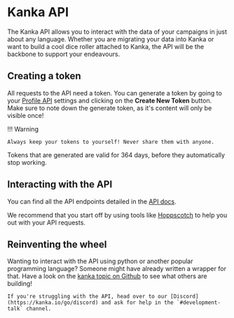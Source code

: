 # Kanka API

The Kanka API allows you to interact with the data of your campaigns in just about any language. Whether you are migrating your data into Kanka or want to build a cool dice roller attached to Kanka, the API will be the backbone to support your endeavours.

## Creating a token

All requests to the API need a token. You can generate a token by going to your [Profile API](https://kanka.io/en/settings/api) settings and clicking on the **Create New Token** button. Make sure to note down the generate token, as it's content will only be visible once!

!!! Warning

    Always keep your tokens to yourself! Never share them with anyone.

Tokens that are generated are valid for 364 days, before they automatically stop working.

## Interacting with the API

You can find all the API endpoints detailed in the [API docs](https://kanka.io/en-US/api-docs).

We recommend that you start off by using tools like [Hoppscotch](https://hoppscotch.io/) to help you out with your API requests.

## Reinventing the wheel

Wanting to interact with the API using python or another popular programming language? Someone might have already written a wrapper for that. Have a look on the [kanka topic on Github](https://github.com/topics/kanka) to see what others are building!

```{admonition} Need help?
If you're struggling with the API, head over to our [Discord](https://kanka.io/go/discord) and ask for help in the `#development-talk` channel.
``` 
